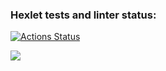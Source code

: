 ### Hexlet tests and linter status:
[![Actions Status](https://github.com/J-U-L-I-Y-A/frontend-project-46/workflows/hexlet-check/badge.svg)](https://github.com/J-U-L-I-Y-A/frontend-project-46/actions)

<a href="https://codeclimate.com/github/J-U-L-I-Y-A/frontend-project-46/maintainability"><img src="https://api.codeclimate.com/v1/badges/22f4344c7f4330303be9/maintainability" /></a>
